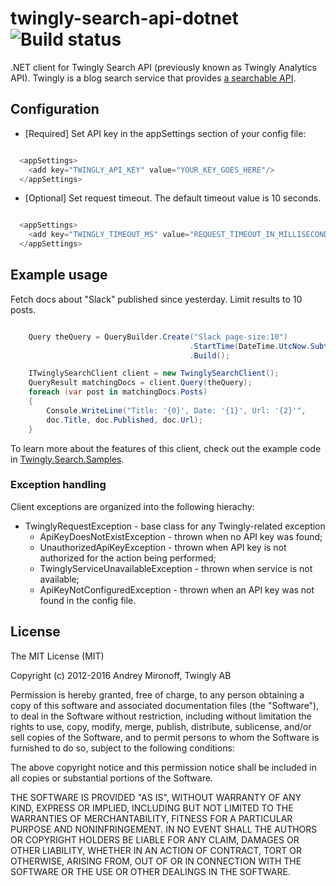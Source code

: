 # twingly-search-api-dotnet ![Build status](https://ci.appveyor.com/api/projects/status/gljbvg2ds257o6jw?svg=true)
.NET client for Twingly Search API (previously known as Twingly Analytics API). Twingly is a blog search service that provides [a searchable API](https://developer.twingly.com/resources/search/). 

## Configuration

* [Required] Set API key in the appSettings section of your config file:

```cs

  <appSettings>
    <add key="TWINGLY_API_KEY" value="YOUR_KEY_GOES_HERE"/>
  </appSettings>

```

* [Optional] Set request timeout. The default timeout value is 10 seconds.
```cs

  <appSettings>
    <add key="TWINGLY_TIMEOUT_MS" value="REQUEST_TIMEOUT_IN_MILLISECONDS"/>
  </appSettings>

```

## Example usage
Fetch docs about "Slack" published since yesterday. Limit results to 10 posts.

```cs

    Query theQuery = QueryBuilder.Create("Slack page-size:10")
                                        .StartTime(DateTime.UtcNow.Subtract(TimeSpan.FromDays(1)))
                                        .Build();

    ITwinglySearchClient client = new TwinglySearchClient();
    QueryResult matchingDocs = client.Query(theQuery);
    foreach (var post in matchingDocs.Posts)
    {
        Console.WriteLine("Title: '{0}', Date: '{1}', Url: '{2}'",
        doc.Title, doc.Published, doc.Url);
    }

```
To learn more about the features of this client, check out the example code in [Twingly.Search.Samples](Twingly.Search.Samples).

### Exception handling

Client exceptions are organized into the following hierachy:
* TwinglyRequestException - base class for any Twingly-related exception
    * ApiKeyDoesNotExistException - thrown when no API key was found;
    * UnauthorizedApiKeyException - thrown when API key is not authorized for the action being performed;
    * TwinglyServiceUnavailableException - thrown when service is not available;
    * ApiKeyNotConfiguredException - thrown when an API key was not found in the config file.
        
## License

The MIT License (MIT)

Copyright (c) 2012-2016 Andrey Mironoff, Twingly AB

Permission is hereby granted, free of charge, to any person obtaining a copy of
this software and associated documentation files (the "Software"), to deal in
the Software without restriction, including without limitation the rights to
use, copy, modify, merge, publish, distribute, sublicense, and/or sell copies of
the Software, and to permit persons to whom the Software is furnished to do so,
subject to the following conditions:

The above copyright notice and this permission notice shall be included in all
copies or substantial portions of the Software.

THE SOFTWARE IS PROVIDED "AS IS", WITHOUT WARRANTY OF ANY KIND, EXPRESS OR
IMPLIED, INCLUDING BUT NOT LIMITED TO THE WARRANTIES OF MERCHANTABILITY, FITNESS
FOR A PARTICULAR PURPOSE AND NONINFRINGEMENT. IN NO EVENT SHALL THE AUTHORS OR
COPYRIGHT HOLDERS BE LIABLE FOR ANY CLAIM, DAMAGES OR OTHER LIABILITY, WHETHER
IN AN ACTION OF CONTRACT, TORT OR OTHERWISE, ARISING FROM, OUT OF OR IN
CONNECTION WITH THE SOFTWARE OR THE USE OR OTHER DEALINGS IN THE SOFTWARE.
